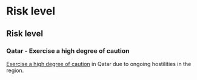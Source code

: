 # Risk level

## Risk level

### Qatar - Exercise a high degree of caution

[Exercise a high degree of caution](#levels "Risk Levels") in Qatar due to ongoing hostilities in the region.
